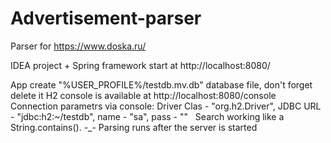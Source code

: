 # Advertisement-parser
Parser for https://www.doska.ru/

IDEA project + Spring framework
start at http://localhost:8080/

App create "%USER_PROFILE%/testdb.mv.db" database file, don't forget delete it
H2 console is available at http://localhost:8080/console
Connection parametrs via console:
  Driver Clas - "org.h2.Driver",
  JDBC URL - "jdbc:h2:~/testdb",
  name - "sa",
  pass - ""
  
Search working like a String.contains(). -_- 
Parsing runs after the server is started
